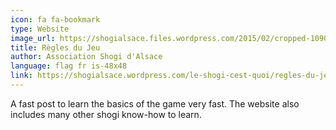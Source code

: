 ```yaml
---
icon: fa fa-bookmark
type: Website
image_url: https://shogialsace.files.wordpress.com/2015/02/cropped-10903793_337011586489690_5230601397112970519_o-1.jpg
title: Règles du Jeu
author: Association Shogi d'Alsace
language: flag fr is-48x48
link: https://shogialsace.wordpress.com/le-shogi-cest-quoi/regles-du-jeu/
---
```


A fast post to learn the basics of the game very fast. The website also includes many other shogi know-how to learn.